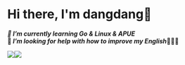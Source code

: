 # Hi there, I'm dangdang👋

***🌱 I’m currently learning Go & Linux & APUE***  
**🤔 *I’m looking for help with how to improve my English*🤣🤣🤣**



![](https://github-readme-stats.vercel.app/api?username=mejomejo&hide=stars,prs,issues&include_all_commits=true&show_icons=true&theme=tokyonight&count_private=true)![](https://github-readme-stats.vercel.app/api/top-langs/?username=mejomejo&langs_count=6&theme=tokyonight&hide_progress=true)



<!--
**mejomejo/mejomejo** is a ✨ _special_ ✨ repository because its `README.md` (this file) appears on your GitHub profile.

Here are some ideas to get you started:

- 🔭 I’m currently working on ...
- 🌱 I’m currently learning ...
- 👯 I’m looking to collaborate on ...
- 🤔 I’m looking for help with ...
- 💬 Ask me about ...
- 📫 How to reach me: ...
- 😄 Pronouns: ...
- ⚡ Fun fact: ...
-->
